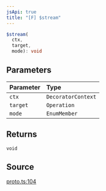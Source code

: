 ```yaml
---
jsApi: true
title: "[F] $stream"
---
```


```ts
$stream(
  ctx,
  target,
  mode): void
```

## Parameters

| Parameter | Type               |
| :-------- | :----------------- |
| `ctx`     | `DecoratorContext` |
| `target`  | `Operation`        |
| `mode`    | `EnumMember`       |

## Returns

`void`

## Source

[proto.ts:104](https://github.com/markcowl/cadl/blob/1a6d2b70/packages/protobuf/src/proto.ts#L104)
